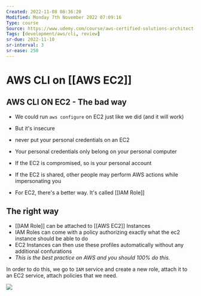```yaml
---
Created: 2022-11-08 08:36:20
Modified: Monday 7th November 2022 07:09:16
Type: course
Source: https://www.udemy.com/course/aws-certified-solutions-architect-associate-saa-c01/?xref=E0Aed11STH4LPUQvCz0GJFABTmM=
Tags: [development/aws/cli, review]
sr-due: 2022-11-10
sr-interval: 3
sr-ease: 250
---
```


# AWS CLI on [[AWS EC2]]

## AWS CLI ON EC2 - The bad way

- We could run `aws configure` on EC2 just like we did (and it will work)
- But it's insecure
- never put your personal credentials on an EC2
- Your personal credentials only belong on your personal computer

- If the EC2 is compromised, so is your personal account
- If the EC2 is shared, other people may perform AWS actions while impersonating you

- For EC2, there's a better way. It's called [[IAM Role]]

## The right way

- [[IAM Role]] can be attached to [[AWS EC2]] Instances
- IAM Roles can come with a policy authorizing exactly what the ec2 instance should be able to do
- EC2 Instances can then use these profiles automatically without any additional confurations
- *This is the best practice on AWS and you should 100% do this.*

In order to do this, we go to `IAM` service and create a new role, attach it to an EC2 service, attach policies that we need.

![](2019-12-30-12-41-43.png)